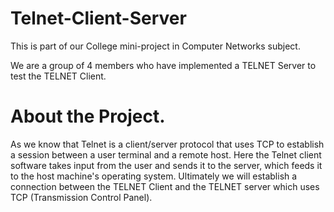 # Telnet-Client-Server

This is part of our College mini-project in Computer Networks subject.

We are a group of 4 members who have implemented a TELNET Server to test the TELNET Client.

# About the Project.

As we know that Telnet is a client/server protocol that uses TCP to establish a
session between a user terminal and a remote host. Here the Telnet client
software takes input from the user and sends it to the server, which feeds it to
the host machine's operating system.
Ultimately we will establish a connection between the TELNET Client and the
TELNET server which uses TCP (Transmission Control Panel).
